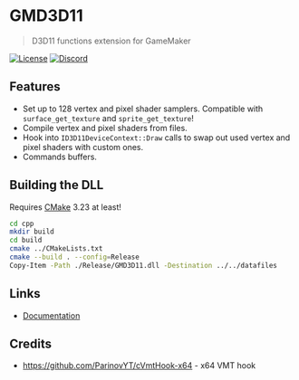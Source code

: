 # GMD3D11
> D3D11 functions extension for GameMaker

[![License](https://img.shields.io/github/license/blueburncz/GMD3D11)](LICENSE)
[![Discord](https://img.shields.io/discord/298884075585011713?label=Discord)](https://discord.gg/ep2BGPm)

## Features
* Set up to 128 vertex and pixel shader samplers. Compatible with `surface_get_texture` and `sprite_get_texture`!
* Compile vertex and pixel shaders from files.
* Hook into `ID3D11DeviceContext::Draw` calls to swap out used vertex and pixel shaders with custom ones.
* Commands buffers.

## Building the DLL
Requires [CMake](https://cmake.org/) 3.23 at least!

```sh
cd cpp
mkdir build
cd build
cmake ../CMakeLists.txt
cmake --build . --config=Release
Copy-Item -Path ./Release/GMD3D11.dll -Destination ../../datafiles
```

## Links
* [Documentation](https://blueburn.cz/gmd3d11/docs)

## Credits
* https://github.com/ParinovYT/cVmtHook-x64 - x64 VMT hook
